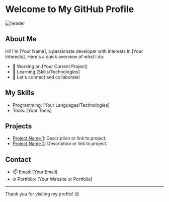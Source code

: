 # Welcome to My GitHub Profile

![header](https://capsule-render.vercel.app/api?type=venom&height=300&color=gradient&text=hello%there)
## About Me
Hi! I'm [Your Name], a passionate developer with interests in [Your Interests]. Here's a quick overview of what I do:
- 🔭 Working on [Your Current Project]
- 🌱 Learning [Skills/Technologies]
- 💬 Let's connect and collaborate!

## My Skills
- Programming: [Your Languages/Technologies]
- Tools: [Your Tools]

## Projects
- [Project Name 1](#): Description or link to project.
- [Project Name 2](#): Description or link to project.

## Contact
- 📫 Email: [Your Email]
- 🌐 Portfolio: [Your Website or Portfolio]

---

Thank you for visiting my profile! 😊
